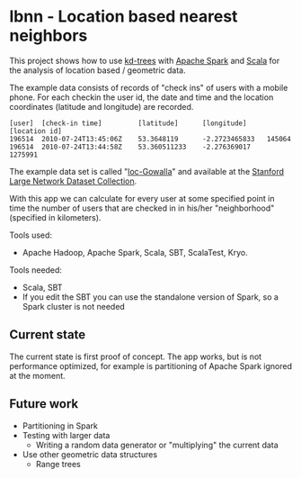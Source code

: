 
lbnn - Location based nearest neighbors
=======================================

This project shows how to use [kd-trees](https://en.wikipedia.org/wiki/K-d_tree)
with [Apache Spark](https://spark.apache.org/) and [Scala](http://www.scala-lang.org/)
for the analysis of location based / geometric data.

The example data consists of records of "check ins" of users with a mobile phone. For each checkin the user id,
the date and time and the location coordinates (latitude and longitude) are recorded.

```
[user]  [check-in time]	        [latitude]      [longitude]     [location id]
196514  2010-07-24T13:45:06Z    53.3648119      -2.2723465833   145064
196514  2010-07-24T13:44:58Z    53.360511233    -2.276369017    1275991
```

The example data set is called "[loc-Gowalla](https://snap.stanford.edu/data/loc-gowalla.html)" and available at the
[Stanford Large Network Dataset Collection](https://snap.stanford.edu/data/#locnet).

With this app we can calculate for every user at some specified point in time
the number of users that are checked in in his/her "neighborhood" (specified in kilometers).

Tools used:
* Apache Hadoop, Apache Spark, Scala, SBT, ScalaTest, Kryo.

Tools needed:
* Scala, SBT
* If you edit the SBT you can use the standalone version of Spark, so a Spark cluster is not needed

Current state
-------------

The current state is first proof of concept.
The app works, but is not performance optimized, for example is partitioning of Apache Spark ignored at the moment.


Future work
-----------

* Partitioning in Spark
* Testing with larger data
    * Writing a random data generator or "multiplying" the current data
* Use other geometric data structures
    * Range trees


